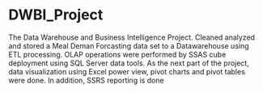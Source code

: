 # DWBI_Project
The Data Warehouse and Business Intelligence Project. Cleaned analyzed and stored a Meal Deman Forcasting data set to a Datawarehouse using ETL processing. OLAP operations were performed by SSAS cube deployment using SQL Server data tools. As the next part of the project, data visualization using Excel power view, pivot charts and pivot tables were done. In addition, SSRS reporting is done
